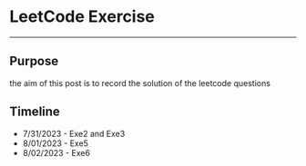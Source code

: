 # LeetCode Exercise 
---
## Purpose 
the aim of this post is to record the solution of the leetcode questions

## Timeline
- 7/31/2023 - Exe2 and Exe3
- 8/01/2023 - Exe5
- 8/02/2023 - Exe6
